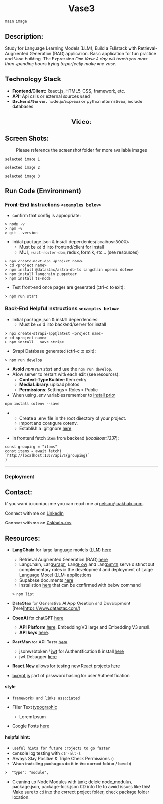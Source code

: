 <h1 align="center">Vase3</h1>

`main image`

## Description:
Study for Language Learning Models (LLM); Build a Fullstack with Retrieval-Augmented Generation (RAG) application. Basic application for fun practice and Vase building. The Expression *One Vase A day will teach you more than spending hours trying to perfectly make one vase.* 

## Technology Stack
- **Frontend/Client:** React.js, HTML5, CSS, framework, etc.
- **API:** Api calls or external sources used
- **Backend/Server:** node.js/express or python alternatives, include databases

<h2 align="center">Video:</h2>

## Screen Shots:
<p align="center">Please reference the screenshot folder for more available images</p>

`selected image 1`

`selected image 2`

`selected image 3`

## Run Code (Environment)

### Front-End Instructions `<examples below>`
- confirm that config is appropriate:
```
> node -v
> npm -v
> git --version
```

- Initial package.json & install dependenies(localhost:3000):
    - Must be `cd`'d into frontend/client for install
    - MUI, `react-router-dom`, redux, formik, etc... (see resources)
```
> npx create-next-app <project name>
> cd <project name>
> npm install @datastax/astra-db-ts langchain openai dotenv
> npm install langchain puppeteer
> npm install ts-node
```
- Test front-end once pages are generated (ctrl-c to exit):
```
> npm run start
```

### Back-End Helpful Instructions `<examples below>`
- Initial package.json & install dependencies:
    - Must be `cd`'d into backend/server for install
```
> npx create-strapi-app@latest <project name>
> cd <project name>
> npm install --save stripe
```
- Strapi Database generated (ctrl-c to exit):
```
> npm run develop
```
- **Avoid** *npm run start* and use the `npm run develop`. 
- Allow server to restart with each edit (see resources): 
    - **Content-Type Builder**: Item entry
    - **Media Library**: upload photos
    - **Permissions**: Settings > Roles > Public
- When using .env variables remember to [install prior](https://www.npmjs.com/package/dotenv/v/14.0.0)
```
npm install dotenv --save
```
-
    - Create a .env file in the root directory of your project.
    - Import and configure dotenv.
    - Establish a .gitignore [here](https://git-scm.com/docs/gitignore)

- In frontend fetch `item` from backend (*localhost:1337*):
```
const grouping = "items"
const items = await fetch(
`http://localhost:1337/api/${grouping}`
)
```
--------------------------
### Deployment



## Contact:
<!--- You can add in your linkedin, medium, stack overflow, dev.to account, etc. here --->
If you want to contact me you can reach me at <nelson@oakhalo.com>.

Connect with me on <a href="https://www.linkedin.com/in/ayla-nelson/">LinkedIn</a>

Connect with me on <a href="https://github.com/oakHalo">Oakhalo.dev</a>

## Resources:

- **LangChain** for large language models (LLM) [here](https://www.langchain.com/)
    - Retrieval Augmented Generation (RAG) [here](https://python.langchain.com/docs/tutorials/rag/)
    - LangChain, Lang[Graph](https://www.langchain.com/langgraph), Lang[Flow](https://www.langflow.org/) and Lang[Smith](https://www.langchain.com/langsmith) serve distinct but complementary roles in the development and deployment of Large Language Model (LLM) applications
    - Supabase documents [here](https://js.langchain.com/docs/integrations/vectorstores/supabase/)
    - Installation [here](https://js.langchain.com/docs/how_to/installation/) that can be confirmed with below command
    ```
    > npm list
    ```

- **DataStax** for Generative AI App Creation and Development [here]https://www.datastax.com/)

- **OpenAi** for chatGPT [here](https://openai.com/)
    - **API Platform** [here](https://platform.openai.com/docs/overview). Embedding V3 large and Embedding V3 small. 
     - **API keys** [here](https://platform.openai.com/settings/organization/api-keys).

- **PostMan** for API Tests [here](https://www.postman.com/)
    - jsonwebtoken / [jwt](https://jwt.io/) for Authentification & install [here](https://www.npmjs.com/package/jsonwebtoken)
    - jwt Debugger [here](https://jwt.io/#debugger-io)
- **React.New** allows for testing new React projects [here](react.new)
- [bcrypt.js](https://www.npmjs.com/package/bcryptjs) part of password hasing for user Authentification. 


#### **style:** 
- `frameworks and links associated`

- Filler Text [typographic](https://generator.lorem-ipsum.info/)
    - Lorem Ipsum 
- Google Fonts [here](https://fonts.google.com/)

#### **helpful hint:** 
- `useful hints for future projects to go faster`
- console log testing with `ctr-alt-l` 
- Always Stay Positive & Triple Check Permissions :)
- When installing packages do it in the correct folder / level :) 
```
>  "type": "module",
```

- Cleaning up Node.Modules with junk; delete node_modulus, package.json, package-lock.json CD into file to avoid issues like this! Make sure to `cd` into the correct project folder, check package folder location. 



<!-- 
### TODO stx: 
Future Structure (stx):
backend
frontend
images
screenShots [contains video link]
troubleShooting
---
https://www.youtube.com/watch?v=rQdibOsL1ps
https://www.youtube.com/watch?v=d-VKYF4Zow0
--
- **Arkiv** for scientific literature and articles from Cornel [here](https://arxiv.org/)

-->
